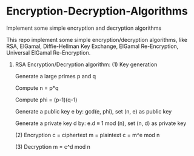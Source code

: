 # Encryption-Decryption-Algorithms
Implement some simple encryption and decryption algorithms

This repo implement some simple encryption/decryption algorithms, like RSA, ElGamal, Diffie-Hellman Key Exchange, ElGamal Re-Encryption, Universal ElGamal Re-Encryption. 

1. RSA Encryption/Decryption algorithm:
    (1) Key generation

    Generate a large primes p and q

    Compute n = p*q

    Compute phi = (p-1)(q-1)

    Generate a public key e by: gcd(e, phi), set (n, e) as public key
    
    Generate a private key d by: e.d ≡ 1 mod (n), set (n, d) as private key

    (2) Encryption
    c = ciphertext
    m = plaintext
    c = m^e mod n

    (3) Decryption
    m = c^d mod n